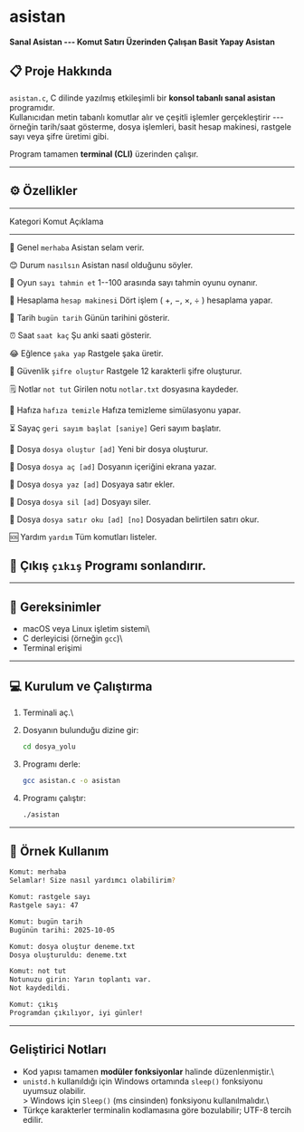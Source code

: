 # asistan
**Sanal Asistan --- Komut Satırı Üzerinden Çalışan Basit Yapay Asistan**

## 📋 Proje Hakkında

`asistan.c`, C dilinde yazılmış etkileşimli bir **konsol tabanlı sanal
asistan** programıdır.\
Kullanıcıdan metin tabanlı komutlar alır ve çeşitli işlemler
gerçekleştirir --- örneğin tarih/saat gösterme, dosya işlemleri, basit
hesap makinesi, rastgele sayı veya şifre üretimi gibi.

Program tamamen **terminal (CLI)** üzerinden çalışır.

------------------------------------------------------------------------

## ⚙️ Özellikler

  ----------------------------------------------------------------------------------
  Kategori                   Komut                          Açıklama
  -------------------------- ------------------------------ ------------------------
  👋 Genel                   `merhaba`                      Asistan selam verir.

  😊 Durum                   `nasılsın`                     Asistan nasıl olduğunu
                                                            söyler.

  🎲 Oyun                    `sayı tahmin et`               1--100 arasında sayı
                                                            tahmin oyunu oynanır.

  🧮 Hesaplama               `hesap makinesi`               Dört işlem ( +, −, ×, ÷
                                                            ) hesaplama yapar.

  📅 Tarih                   `bugün tarih`                  Günün tarihini gösterir.

  ⏰ Saat                    `saat kaç`                     Şu anki saati gösterir.

  😂 Eğlence                 `şaka yap`                     Rastgele şaka üretir.

  🔑 Güvenlik                `şifre oluştur`                Rastgele 12 karakterli
                                                            şifre oluşturur.

  🗒️ Notlar                  `not tut`                      Girilen notu
                                                            `notlar.txt` dosyasına
                                                            kaydeder.

  🧹 Hafıza                  `hafıza temizle`               Hafıza temizleme
                                                            simülasyonu yapar.

  ⏳ Sayaç                   `geri sayım başlat [saniye]`   Geri sayım başlatır.

  💾 Dosya                   `dosya oluştur [ad]`           Yeni bir dosya
                                                            oluşturur.

  💾 Dosya                   `dosya aç [ad]`                Dosyanın içeriğini
                                                            ekrana yazar.

  💾 Dosya                   `dosya yaz [ad]`               Dosyaya satır ekler.

  💾 Dosya                   `dosya sil [ad]`               Dosyayı siler.

  💾 Dosya                   `dosya satır oku [ad] [no]`    Dosyadan belirtilen
                                                            satırı okur.

  🆘 Yardım                  `yardım`                       Tüm komutları listeler.

  🚪 Çıkış                   `çıkış`                        Programı sonlandırır.
  ----------------------------------------------------------------------------------

------------------------------------------------------------------------

## 🧰 Gereksinimler

-   macOS veya Linux işletim sistemi\
-   C derleyicisi (örneğin `gcc`)\
-   Terminal erişimi

------------------------------------------------------------------------

## 💻 Kurulum ve Çalıştırma

1.  Terminali aç.\

2.  Dosyanın bulunduğu dizine gir:

    ``` bash
    cd dosya_yolu
    ```

3.  Programı derle:

    ``` bash
    gcc asistan.c -o asistan
    ```

4.  Programı çalıştır:

    ``` bash
    ./asistan
    ```

------------------------------------------------------------------------

## 🧩 Örnek Kullanım

``` bash
Komut: merhaba
Selamlar! Size nasıl yardımcı olabilirim?

Komut: rastgele sayı
Rastgele sayı: 47

Komut: bugün tarih
Bugünün tarihi: 2025-10-05

Komut: dosya oluştur deneme.txt
Dosya oluşturuldu: deneme.txt

Komut: not tut
Notunuzu girin: Yarın toplantı var.
Not kaydedildi.

Komut: çıkış
Programdan çıkılıyor, iyi günler!
```

------------------------------------------------------------------------

## Geliştirici Notları

-   Kod yapısı tamamen **modüler fonksiyonlar** halinde düzenlenmiştir.\
-   `unistd.h` kullanıldığı için Windows ortamında `sleep()` fonksiyonu
    uyumsuz olabilir.\
    \> Windows için `Sleep()` (ms cinsinden) fonksiyonu
    kullanılmalıdır.\
-   Türkçe karakterler terminalin kodlamasına göre bozulabilir; UTF-8
    tercih edilir.




